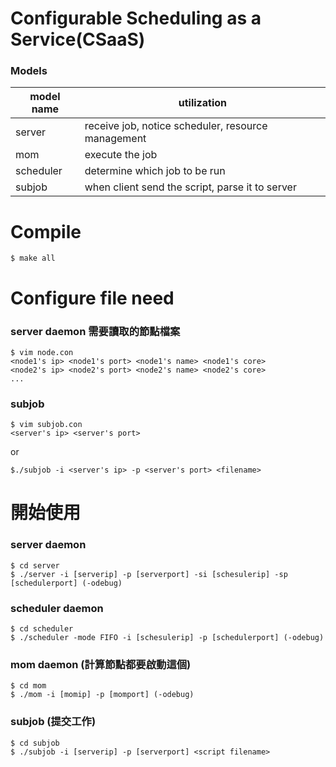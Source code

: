 # Configurable Scheduling as a Service(CSaaS)

### Models

model name | utilization
------------ | -------------
server | receive job, notice scheduler, resource management
mom | execute the job
scheduler | determine which job to be run
subjob | when client send the script, parse it to server

# Compile
```
$ make all
```

# Configure file need
### server daemon 需要讀取的節點檔案
```
$ vim node.con
<node1's ip> <node1's port> <node1's name> <node1's core>
<node2's ip> <node2's port> <node2's name> <node2's core>
...

```

### subjob
```
$ vim subjob.con
<server's ip> <server's port>
```
or
```
$./subjob -i <server's ip> -p <server's port> <filename>
```

# 開始使用

### server daemon

```
$ cd server
$ ./server -i [serverip] -p [serverport] -si [schesulerip] -sp [schedulerport] (-odebug)
```

### scheduler daemon
```
$ cd scheduler
$ ./scheduler -mode FIFO -i [schesulerip] -p [schedulerport] (-odebug)
```

### mom daemon (計算節點都要啟動這個)
```
$ cd mom
$ ./mom -i [momip] -p [momport] (-odebug)
```
### subjob (提交工作)
```
$ cd subjob
$ ./subjob -i [serverip] -p [serverport] <script filename>
```

